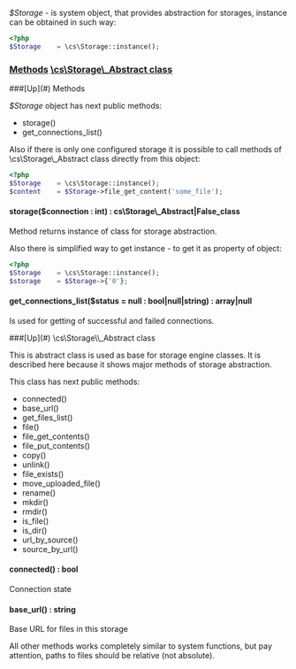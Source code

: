 *$Storage* - is system object, that provides abstraction for storages, instance can be obtained in such way:
```php
<?php
$Storage	= \cs\Storage::instance();
```

### [Methods](#methods) [\cs\Storage\\_Abstract class](#abstract-class)

<a name="methods" />
###[Up](#) Methods

*$Storage* object has next public methods:
* storage()
* get_connections_list()

Also if there is only one configured storage it is possible to call methods of \cs\Storage\\_Abstract class directly from this object:
```php
<?php
$Storage	= \cs\Storage::instance();
$content	= $Storage->file_get_content('some_file');
```

#### storage($connection : int) : cs\\Storage\\_Abstract|False_class
Method returns instance of class for storage abstraction.

Also there is simplified way to get instance - to get it as property of object:
```php
<?php
$Storage	= \cs\Storage::instance();
$storage	= $Storage->{'0'};
```

#### get_connections_list($status = null : bool|null|string) : array|null
Is used for getting of successful and failed connections.

<a name="abstract-class" />
###[Up](#) \cs\Storage\\_Abstract class

This is abstract class is used as base for storage engine classes. It is described here because it shows major methods of storage abstraction.

This class has next public methods:
* connected()
* base_url()
* get_files_list()
* file()
* file_get_contents()
* file_put_contents()
* copy()
* unlink()
* file_exists()
* move_uploaded_file()
* rename()
* mkdir()
* rmdir()
* is_file()
* is_dir()
* url_by_source()
* source_by_url()

#### connected() : bool
Connection state

#### base_url() : string
Base URL for files in this storage


All other methods works completely similar to system functions, but pay attention, paths to files should be relative (not absolute).
